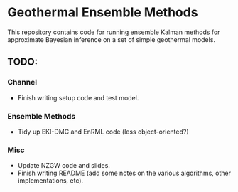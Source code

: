 # Geothermal Ensemble Methods

This repository contains code for running ensemble Kalman methods for approximate Bayesian inference on a set of simple geothermal models.

## TODO:
### Channel
 - Finish writing setup code and test model.
### Ensemble Methods
 - Tidy up EKI-DMC and EnRML code (less object-oriented?)
### Misc
 - Update NZGW code and slides.
 - Finish writing README (add some notes on the various algorithms, other implementations, etc).